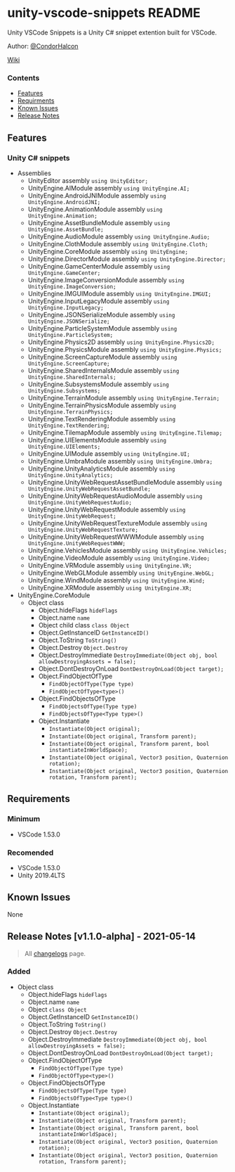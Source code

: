 # unity-vscode-snippets README

Unity VSCode Snippets is a Unity C# snippet extention built for VSCode.

Author: [@CondorHalcon](https://github.com/CondorHalcon)

[Wiki](https://github.com/CondorHalcon/unity-vscode-snippets/wiki)

### Contents
- [Features](#features)
- [Requirments](#requirements)
- [Known Issues](#known-issues)
- [Release Notes](#release-notes-v100-alpha1---2021-02-13)

## Features
### Unity C# snippets
- Assemblies
  - UnityEditor assembly `using UnityEditor;`
  - UnityEngine.AIModule assembly `using UnityEngine.AI;`
  - UnityEngine.AndroidJNIModule assembly `using UnityEngine.AndroidJNI;`
  - UnityEngine.AnimationModule assembly `using UnityEngine.Animation;`
  - UnityEngine.AssetBundleModule assembly `using UnityEngine.AssetBundle;`
  - UnityEngine.AudioModule assembly `using UnityEngine.Audio;`
  - UnityEngine.ClothModule assembly `using UnityEngine.Cloth;`
  - UnityEngine.CoreModule assembly `using UnityEngine;`
  - UnityEngine.DirectorModule assembly `using UnityEngine.Director;`
  - UnityEngine.GameCenterModule assembly `using UnityEngine.GameCenter;`
  - UnityEngine.ImageConversionModule assembly `using UnityEngine.ImageConversion;`
  - UnityEngine.IMGUIModule assembly `using UnityEngine.IMGUI;`
  - UnityEngine.InputLegacyModule assembly `using UnityEngine.InputLegacy;`
  - UnityEngine.JSONSerializeModule assembly `using UnityEngine.JSONSerialize;`
  - UnityEngine.ParticleSystemModule assembly `using UnityEngine.ParticleSystem;`
  - UnityEngine.Physics2D assembly `using UnityEngine.Physics2D;`
  - UnityEngine.PhysicsModule assembly `using UnityEngine.Physics;`
  - UnityEngine.ScreenCaptureModule assembly `using UnityEngine.ScreenCapture;`
  - UnityEngine.SharedInternalsModule assembly `using UnityEngine.SharedInternals;`
  - UnityEngine.SubsystemsModule assembly `using UnityEngine.Subsystems;`
  - UnityEngine.TerrainModule assembly `using UnityEngine.Terrain;`
  - UnityEngine.TerrainPhysicsModule assembly `using UnityEngine.TerrainPhysics;`
  - UnityEngine.TextRenderingModule assembly `using UnityEngine.TextRendering;`
  - UnityEngine.TilemapModule assembly `using UnityEngine.Tilemap;`
  - UnityEngine.UIElementsModule assembly `using UnityEngine.UIElements;`
  - UnityEngine.UIModule assembly `using UnityEngine.UI;`
  - UnityEngine.UmbraModule assembly `using UnityEngine.Umbra;`
  - UnityEngine.UnityAnalyticsModule assembly `using UnityEngine.UnityAnalytics;`
  - UnityEngine.UnityWebRequestAssetBundleModule assembly `using UnityEngine.UnityWebRequestAssetBundle;`
  - UnityEngine.UnityWebRequestAudioModule assembly `using UnityEngine.UnityWebRequestAudio;`
  - UnityEngine.UnityWebRequestModule assembly `using UnityEngine.UnityWebRequest;`
  - UnityEngine.UnityWebRequestTextureModule assembly `using UnityEngine.UnityWebRequestTexture;`
  - UnityEngine.UnityWebRequestWWWModule assembly `using UnityEngine.UnityWebRequestWWW;`
  - UnityEngine.VehiclesModule assembly `using UnityEngine.Vehicles;`
  - UnityEngine.VideoModule assembly `using UnityEngine.Video;`
  - UnityEngine.VRModule assembly `using UnityEngine.VR;`
  - UnityEngine.WebGLModule assembly `using UnityEngine.WebGL;`
  - UnityEngine.WindModule assembly `using UnityEngine.Wind;`
  - UnityEngine.XRModule assembly `using UnityEngine.XR;`
- UnityEngine.CoreModule
  - Object class
    - Object.hideFlags `hideFlags`
    - Object.name `name`
    - Object child class `class Object`
    - Object.GetInstanceID `GetInstanceID()`
    - Object.ToString `ToString()`
    - Object.Destroy `Object.Destroy`
    - Object.DestroyImmediate `DestroyImmediate(Object obj, bool allowDestroyingAssets = false);`
    - Object.DontDestroyOnLoad `DontDestroyOnLoad(Object target);`
    - Object.FindObjectOfType
      - `FindObjectOfType(Type type)`
      - `FindObjectOfType<type>()`
    - Object.FindObjectsOfType
      - `FindObjectsOfType(Type type)`
      - `FindObjectsOfType<Type type>()`
    - Object.Instantiate
      - `Instantiate(Object original);`
      - `Instantiate(Object original, Transform parent);`
      - `Instantiate(Object original, Transform parent, bool instantiateInWorldSpace);`
      - `Instantiate(Object original, Vector3 position, Quaternion rotation);`
      - `Instantiate(Object original, Vector3 position, Quaternion rotation, Transform parent);`

## Requirements
### Minimum
- VSCode 1.53.0

### Recomended
- VSCode 1.53.0
- Unity 2019.4LTS

## Known Issues
None

## Release Notes [v1.1.0-alpha] - 2021-05-14
> All [changelogs](https://github.com/CondorHalcon/unity-vscode-snippets/wiki/CHANGELOGS) page.

### Added
- Object class
  - Object.hideFlags `hideFlags`
  - Object.name `name`
  - Object `class Object`
  - Object.GetInstanceID `GetInstanceID()`
  - Object.ToString `ToString()`
  - Object.Destroy `Object.Destroy`
  - Object.DestroyImmediate `DestroyImmediate(Object obj, bool allowDestroyingAssets = false);`
  - Object.DontDestroyOnLoad `DontDestroyOnLoad(Object target);`
  - Object.FindObjectOfType
    - `FindObjectOfType(Type type)`
    - `FindObjectOfType<type>()`
  - Object.FindObjectsOfType
    - `FindObjectsOfType(Type type)`
    - `FindObjectsOfType<Type type>()`
  - Object.Instantiate
    - `Instantiate(Object original);`
    - `Instantiate(Object original, Transform parent);`
    - `Instantiate(Object original, Transform parent, bool instantiateInWorldSpace);`
    - `Instantiate(Object original, Vector3 position, Quaternion rotation);`
    - `Instantiate(Object original, Vector3 position, Quaternion rotation, Transform parent);`
    